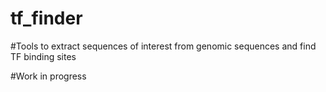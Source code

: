 # tf_finder
#Tools to extract sequences of interest from genomic sequences and find TF binding sites

#Work in progress
